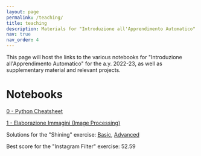```yaml
---
layout: page
permalink: /teaching/
title: teaching
description: Materials for "Introduzione all'Apprendimento Automatico" (Introduction to Machine Learning).
nav: true
nav_order: 4
---
```


This page will host the links to the various notebooks for "Introduzione all'Apprendimento Automatico" for the a.y. 2022-23, as well as supplementary material and relevant projects.

# Notebooks

[0 - Python Cheatsheet](https://colab.research.google.com/drive/1Sbuq9DJgbl4xr-cgQX-h9MRZhliQtnco?usp=sharing)

[1 - Elaborazione Immagini (Image Processing)](https://colab.research.google.com/drive/18vyS8NhhpTDO9SYOTXMJyXZ8jJGlbv9Y?usp=sharing)

Solutions for the "Shining" exercise: [Basic](https://colab.research.google.com/drive/1kkL3lr6uaa13lxknMdoJefi4vNhW1fB4?usp=sharing), [Advanced](https://colab.research.google.com/drive/1EW7RLVnUxKo7i4Y1Z8Bw1JGticXxhpaR?usp=sharing)

Best score for the "Instagram Filter" exercise: 52.59
